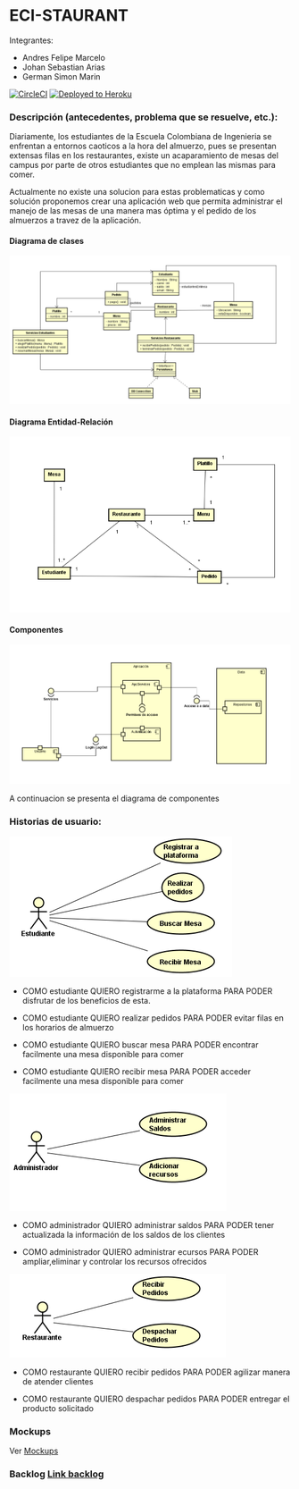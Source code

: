 ﻿# ECI-STAURANT

Integrantes:
* Andres Felipe Marcelo
* Johan Sebastian Arias
* German Simon Marin


[![CircleCI](https://circleci.com/gh/ECI-Staurant-App/ECI-Staurant.svg?style=svg)](https://circleci.com/gh/ECI-Staurant-App/ECI-Staurant)
[![Deployed to Heroku](https://www.herokucdn.com/deploy/button.png)](https://ecistaurant.herokuapp.com/)

### Descripción (antecedentes, problema que se resuelve, etc.):
Diariamente, los estudiantes de la Escuela Colombiana de Ingenieria se enfrentan a entornos caoticos a la hora del almuerzo, pues se presentan extensas filas en los restaurantes, existe un acaparamiento de mesas del campus por parte de otros estudiantes que no emplean las mismas para comer.

Actualmente no existe una solucion para estas problematicas y como solución proponemos crear una aplicación web que permita administrar el manejo de las mesas de una manera mas óptima y el pedido de los almuerzos a travez de la aplicación.


#### Diagrama de clases

![](img/class.png)

#### Diagrama Entidad-Relación

![](img/db.png)

#### Componentes

![](img/componentes.png)

A continuacion se presenta el diagrama de componentes

### Historias de usuario:

![](img/est.png)

* COMO estudiante
QUIERO registrarme a la plataforma
PARA PODER disfrutar de los beneficios de esta. 


* COMO estudiante
QUIERO realizar pedidos
PARA PODER evitar filas en los horarios de almuerzo

  
* COMO estudiante
QUIERO buscar mesa
PARA PODER encontrar facilmente una mesa disponible para comer

* COMO estudiante
QUIERO recibir mesa
PARA PODER acceder facilmente una mesa disponible para comer


   
 ![](img/adm.png)
 
  
* COMO administrador
QUIERO administrar saldos
PARA PODER tener actualizada la información de los saldos de los clientes


* COMO administrador
  QUIERO administrar ecursos
  PARA PODER ampliar,eliminar y controlar  los recursos ofrecidos
 


![](img/rest.png)

* COMO restaurante
QUIERO recibir pedidos
PARA PODER agilizar manera de atender clientes

 


* COMO restaurante
QUIERO despachar pedidos
PARA PODER entregar el producto solicitado



### Mockups

Ver [Mockups](mockups)


### Backlog [Link backlog](https://tree.taiga.io/project/andresmarcelo7-eci-staurant-app/backlog)
